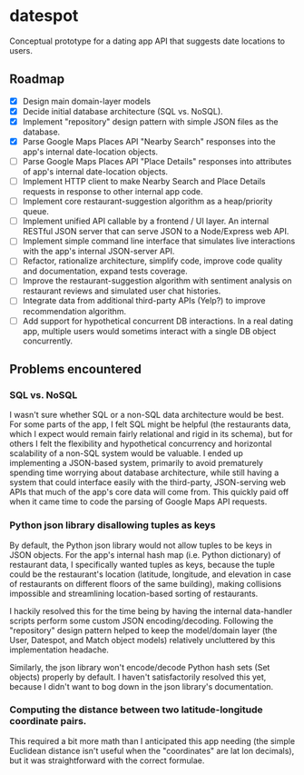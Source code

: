 # datespot
Conceptual prototype for a dating app API that suggests date locations to users.

## Roadmap

- [x] Design main domain-layer models
- [x] Decide initial database architecture (SQL vs. NoSQL).
- [x] Implement "repository" design pattern with simple JSON files as the database.
- [x] Parse Google Maps Places API "Nearby Search" responses into the app's internal date-location objects.
- [ ] Parse Google Maps Places API "Place Details" responses into attributes of app's internal date-location objects.
- [ ] Implement HTTP client to make Nearby Search and Place Details requests in response to other internal app code.
- [ ] Implement core restaurant-suggestion algorithm as a heap/priority queue.
- [ ] Implement unified API callable by a frontend / UI layer. An internal RESTful JSON server that can serve JSON to a Node/Express web API.
- [ ] Implement simple command line interface that simulates live interactions with the app's internal JSON-server API.
- [ ] Refactor, rationalize architecture, simplify code, improve code quality and documentation, expand tests coverage.
- [ ] Improve the restaurant-suggestion algorithm with sentiment analysis on restaurant reviews and simulated user chat histories.
- [ ] Integrate data from additional third-party APIs (Yelp?) to improve recommendation algorithm.
- [ ] Add support for hypothetical concurrent DB interactions. In a real dating app, multiple users would sometims interact with a single DB object concurrently.

## Problems encountered

### SQL vs. NoSQL
  I wasn't sure whether SQL or a non-SQL data architecture would be best. For some parts of the app, I felt SQL might be helpful (the restaurants data, which I expect would remain fairly relational and rigid in its schema), but for others I felt the flexibility and hypothetical concurrency and horizontal scalability of a non-SQL system would be valuable. I ended up implementing a JSON-based system, primarily to avoid prematurely spending time worrying about database architecture, while still having a system that could interface easily with the third-party, JSON-serving web APIs that much of the app's core data will come from. This quickly paid off when it came time to code the parsing of Google Maps API requests. 

### Python json library disallowing tuples as keys
  By default, the Python json library would not allow tuples to be keys in JSON objects. For the app's internal hash map (i.e. Python dictionary) of restaurant data, I specifically wanted tuples as keys, because the tuple could be the restaurant's location (latitude, longitude, and elevation in case of restaurants on different floors of the same building), making collisions impossible and streamlining location-based sorting of restaurants.
  
  I hackily resolved this for the time being by having the internal data-handler scripts perform some custom JSON encoding/decoding. Following the "repository" design pattern helped to keep the model/domain layer (the User, Datespot, and Match object models) relatively uncluttered by this implementation headache.
  
  Similarly, the json library won't encode/decode Python hash sets (Set objects) properly by default. I haven't satisfactorily resolved this yet, because I didn't want to bog down in the json library's documentation.
  
### Computing the distance between two latitude-longitude coordinate pairs.
  This required a bit more math than I anticipated this app needing (the simple Euclidean distance isn't useful when the "coordinates" are lat lon decimals), but it was straightforward with the correct formulae.
